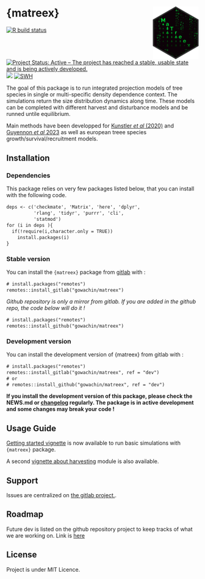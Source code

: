 # {matreex} <img src="man/figures/logo.png" align="right" height="138" />
<!-- badges: start -->
[![R build status](https://github.com/gowachin/matreex/workflows/R-CMD-check/badge.svg)](https://github.com/gowachin/matreex/actions?workflow=R-CMD-check)
[![Project Status: Active – The project has reached a stable, usable state and is being actively developed.](https://www.repostatus.org/badges/latest/active.svg)](https://www.repostatus.org/#active)
[![](https://img.shields.io/badge/devel%20version-0.3.0-blue.svg)](https://gitlab.com/gowachin/matreex)
[![SWH](https://archive.softwareheritage.org/badge/origin/https://github.com/gowachin/matreex/)](https://archive.softwareheritage.org/browse/origin/?origin_url=https://github.com/gowachin/matreex)
<!-- badges: end -->

The goal of this package is to run integrated projection models of tree species in single or multi-specific density dependence context. The simulations return the size distribution dynamics along time. These models can be completed with different harvest and disturbance models and be runned untile equilibrium.

Main methods have been developped for [Kunstler *et al* (2020)](https://doi.org/10.1111/1365-2745.13533) and [Guyennon *et al* 2023](https://onlinelibrary.wiley.com/doi/10.1111/geb.13640) as well as european treee species growth/survival/recruitment models.

## Installation

### Dependencies

This package relies on very few packages listed below, that you can install with the following code.

```
deps <- c('checkmate', 'Matrix', 'here', 'dplyr', 
          'rlang', 'tidyr', 'purrr', 'cli', 
          'statmod')
for (i in deps ){
  if(!require(i,character.only = TRUE))
    install.packages(i)
}
```

### Stable version

<!-- 
Be aware that anyone who installs directly from GitHub will need to explicitly request vignettes, e.g. with devtools::install_github(dependencies = TRUE, build_vignettes = TRUE).
-->

You can install the `{matreex}` package from [gitlab](https://gitlab.com/gowachin/matreex) with :

```
# install.packages("remotes")
remotes::install_gitlab("gowachin/matreex")
```

<!--
```
# or
# install.packages("devtools")
# devtools::install_gitlab('https://gitlab.com/gowachin/matreex')
```
-->

<!--**Note : You need to have your gitlab/github account logged on your local computer because the current repository is in private. See [these answers](https://stackoverflow.com/questions/21171142/how-to-install-r-package-from-private-repo-using-devtools-install-github) for more information.**-->

*Github repository is only a mirror from gitlab. If you are added in the github repo, the code below will do it !*

```
# install.packages("remotes")
remotes::install_github("gowachin/matreex")
```

<!--
```
# or
# install.packages("devtools")
# devtools::install_github('https://gitlab.com/gowachin/matreex')
```
-->

### Development version

You can install the development version of {matreex} from gitlab with :

```
# install.packages("remotes")
remotes::install_gitlab("gowachin/matreex", ref = "dev")
# or
# remotes::install_github("gowachin/matreex", ref = "dev")
```

<!--
```
# or
# install.packages("devtools")
# devtools::install_gitlab('https://gitlab.com/gowachin/matreex', ref = "dev")
```
-->

**If you install the development version of this package, please check the NEWS.md or [changelog](https://gowachin.github.io/matreex/news/index.html) regularly. The package is in active development and some changes may break your code !**

## Usage Guide

[Getting started vignette](https://gowachin.github.io/matreex/articles/matreex.html) is now available to run basic simulations with `{matreex}` package.

A second [vignette about harvesting](https://gowachin.github.io/matreex/articles/Harvesting.html) module is also available. 

## Support

Issues are centralized on [the gitlab project.](https://gitlab.com/gowachin/matreex/-/issues). 

## Roadmap

Future dev is listed on the github repository project to keep tracks of what we are working on.
Link is [here](https://github.com/gowachin/matreex/projects/1)

## License

Project is under MIT Licence.

<!--
## Suggestions for a good README
Every project is different, so consider which of these sections apply to yours. The sections used in the template are suggestions for most open source projects. Also keep in mind that while a README can be too long and detailed, too long is better than too short. If you think your README is too long, consider utilizing another form of documentation rather than cutting out information.

## Name
Choose a self-explaining name for your project.

## Description
Let people know what your project can do specifically. Provide context and add a link to any reference visitors might be unfamiliar with. A list of Features or a Background subsection can also be added here. If there are alternatives to your project, this is a good place to list differentiating factors.

## Badges
On some READMEs, you may see small images that convey metadata, such as whether or not all the tests are passing for the project. You can use Shields to add some to your README. Many services also have instructions for adding a badge.

## Visuals
Depending on what you are making, it can be a good idea to include screenshots or even a video (you'll frequently see GIFs rather than actual videos). Tools like ttygif can help, but check out Asciinema for a more sophisticated method.

## Installation
Within a particular ecosystem, there may be a common way of installing things, such as using Yarn, NuGet, or Homebrew. However, consider the possibility that whoever is reading your README is a novice and would like more guidance. Listing specific steps helps remove ambiguity and gets people to using your project as quickly as possible. If it only runs in a specific context like a particular programming language version or operating system or has dependencies that have to be installed manually, also add a Requirements subsection.

## Usage
Use examples liberally, and show the expected output if you can. It's helpful to have inline the smallest example of usage that you can demonstrate, while providing links to more sophisticated examples if they are too long to reasonably include in the README.

## Support
Tell people where they can go to for help. It can be any combination of an issue tracker, a chat room, an email address, etc.

## Roadmap
If you have ideas for releases in the future, it is a good idea to list them in the README.

## Contributing
State if you are open to contributions and what your requirements are for accepting them.

For people who want to make changes to your project, it's helpful to have some documentation on how to get started. Perhaps there is a script that they should run or some environment variables that they need to set. Make these steps explicit. These instructions could also be useful to your future self.

You can also document commands to lint the code or run tests. These steps help to ensure high code quality and reduce the likelihood that the changes inadvertently break something. Having instructions for running tests is especially helpful if it requires external setup, such as starting a Selenium server for testing in a browser.

## Authors and acknowledgment
Show your appreciation to those who have contributed to the project.

## License
For open source projects, say how it is licensed.

## Project status
If you have run out of energy or time for your project, put a note at the top of the README saying that development has slowed down or stopped completely. Someone may choose to fork your project or volunteer to step in as a maintainer or owner, allowing your project to keep going. You can also make an explicit request for maintainers.
-->

